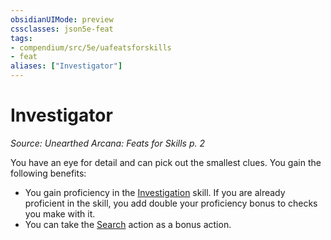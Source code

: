 ```yaml
---
obsidianUIMode: preview
cssclasses: json5e-feat
tags:
- compendium/src/5e/uafeatsforskills
- feat
aliases: ["Investigator"]
---
```

# Investigator
*Source: Unearthed Arcana: Feats for Skills p. 2*  

You have an eye for detail and can pick out the smallest clues. You gain the following benefits:

- You gain proficiency in the [Investigation](/Systems/5e/rules/skills.md#Investigation) skill. If you are already proficient in the skill, you add double your proficiency bonus to checks you make with it.  
- You can take the [Search](/Systems/5e/rules/actions.md#Search) action as a bonus action.